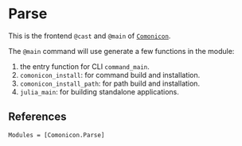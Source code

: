 # Parse

This is the frontend `@cast` and `@main` of [`Comonicon`](@ref).

The `@main` command will use generate a few functions in the module:

1. the entry function for CLI `command_main`.
2. `comonicon_install`: for command build and installation.
3. `comonicon_install_path`: for path build and installation.
4. `julia_main`: for building standalone applications.

## References

```@autodocs
Modules = [Comonicon.Parse]
```
